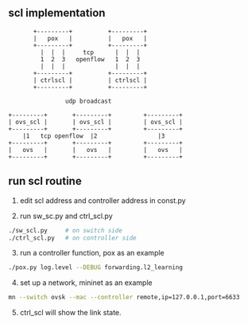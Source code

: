 ## scl implementation

           +---------+          +---------+
           |   pox   |          |   pox   |
           +---------+          +---------+
             |  |  |     tcp      |  |  |
             1  2  3   openflow   1  2  3
             |  |  |              |  |  |
           +---------+          +---------+
           | ctrlscl |          | ctrlscl |
           +---------+          +---------+

                    udp broadcast

    +---------+       +---------+         +---------+
    | ovs_scl |       | ovs_scl |         | ovs_scl |
    +---------+       +---------+         +---------+
        |1   tcp openflow  |2                 |3
    +---------+       +---------+         +---------+
    |   ovs   |       |   ovs   |         |   ovs   |
    +---------+       +---------+         +---------+

## run scl routine

1. edit scl address and controller address in const.py

2. run sw_sc.py and ctrl_scl.py

``` Bash
./sw_scl.py     # on switch side
./ctrl_scl.py   # on controller side
```

3. run a controller function, pox as an example

``` Bash
./pox.py log.level --DEBUG forwarding.l2_learning
```

4. set up a network, mininet as an example
``` Bash
mn --switch ovsk --mac --controller remote,ip=127.0.0.1,port=6633
```

5. ctrl_scl will show the link state.

